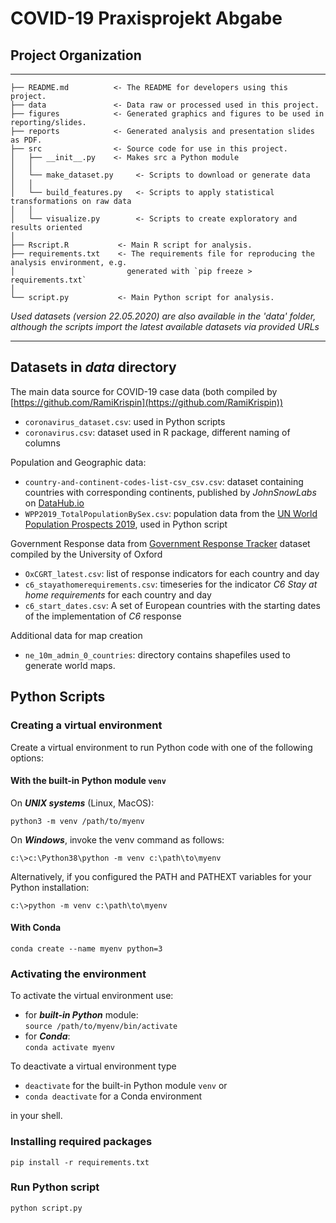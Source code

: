 # COVID-19 Praxisprojekt Abgabe

## Project Organization

---

    ├── README.md          <- The README for developers using this project.
    ├── data               <- Data raw or processed used in this project.
    ├── figures            <- Generated graphics and figures to be used in reporting/slides.
    ├── reports            <- Generated analysis and presentation slides as PDF.
    ├── src                <- Source code for use in this project.
    │   ├── __init__.py    <- Makes src a Python module
    │   │
    │   └── make_dataset.py     <- Scripts to download or generate data
    │   │
    │   └── build_features.py   <- Scripts to apply statistical transformations on raw data
    │   │
    │   └── visualize.py        <- Scripts to create exploratory and results oriented
    │
    ├── Rscript.R           <- Main R script for analysis.
    ├── requirements.txt    <- The requirements file for reproducing the analysis environment, e.g.
    │                         generated with `pip freeze > requirements.txt`
    │
    └── script.py           <- Main Python script for analysis.

_Used datasets (version 22.05.2020) are also available in the 'data' folder, although the scripts import the latest available datasets via provided URLs_

---

## Datasets in _data_ directory

The main data source for COVID-19 case data (both compiled by [https://github.com/RamiKrispin](https://github.com/RamiKrispin))

- `coronavirus_dataset.csv`: used in Python scripts
- `coronavirus.csv`: dataset used in R package, different naming of columns

Population and Geographic data:

- `country-and-continent-codes-list-csv_csv.csv`: dataset containing countries with corresponding continents, published by _JohnSnowLabs_ on [DataHub.io](https://datahub.io/JohnSnowLabs/country-and-continent-codes-list)
- `WPP2019_TotalPopulationBySex.csv`: population data from the [UN World Population Prospects 2019](https://population.un.org/wpp/Download/Standard/CSV/), used in Python script

Government Response data from [Government Response Tracker](https://github.com/OxCGRT/covid-policy-tracker) dataset compiled by the University of Oxford

- `OxCGRT_latest.csv`: list of response indicators for each country and day
- `c6_stayathomerequirements.csv`: timeseries for the indicator _C6 Stay at home requirements_ for each country and day
- `c6_start_dates.csv`: A set of European countries with the starting dates of the implementation of _C6_ response

Additional data for map creation

- `ne_10m_admin_0_countries`: directory contains shapefiles used to generate world maps.

## Python Scripts

### Creating a virtual environment

Create a virtual environment to run Python code with one of the following options:

#### With the built-in Python module `venv`

On **_UNIX systems_** (Linux, MacOS):

```
python3 -m venv /path/to/myenv
```

On **_Windows_**, invoke the venv command as follows:

```
c:\>c:\Python38\python -m venv c:\path\to\myenv
```

Alternatively, if you configured the PATH and PATHEXT variables for your Python installation:

```
c:\>python -m venv c:\path\to\myenv
```

#### With Conda

```
conda create --name myenv python=3
```

### Activating the environment

To activate the virtual environment use:

- for **_built-in Python_** module:  
  `source /path/to/myenv/bin/activate`
- for **_Conda_**:  
  `conda activate myenv`

To deactivate a virtual environment type

- `deactivate` for the built-in Python module `venv`
  or
- `conda deactivate` for a Conda environment

in your shell.

### Installing required packages

```
pip install -r requirements.txt
```

### Run Python script

```
python script.py
```
